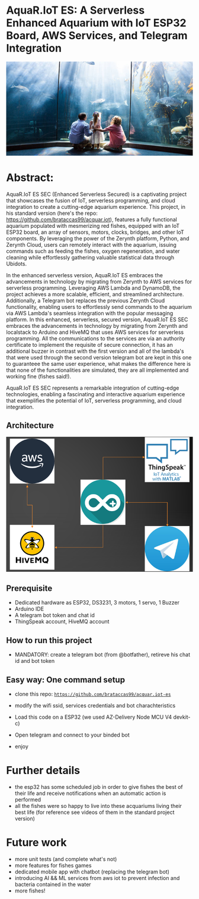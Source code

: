 # AquaR.IoT ES: A Serverless Enhanced Aquarium with IoT ESP32 Board, AWS Services, and Telegram Integration

![abstract](./images/acquariot.png)

# Abstract:
AquaR.IoT ES SEC (Enhanced Serverless Secured) is a captivating project that showcases the fusion of IoT, serverless programming, and cloud integration to create a cutting-edge aquarium experience. This project, in his standard version (here's the repo: <url>https://github.com/brataccas99/acquar.iot</url>), features a fully functional aquarium populated with mesmerizing red fishes, equipped with an IoT ESP32 board, an array of sensors, motors, clocks, bridges, and other IoT components. By leveraging the power of the Zerynth platform, Python, and Zerynth Cloud, users can remotely interact with the aquarium, issuing commands such as feeding the fishes, oxygen regeneration, and water cleaning while effortlessly gathering valuable statistical data through Ubidots.

In the enhanced serverless version, AquaR.IoT ES embraces the advancements in technology by migrating from Zerynth to AWS services for serverless programming. Leveraging AWS Lambda and DynamoDB, the project achieves a more scalable, efficient, and streamlined architecture. Additionally, a Telegram bot replaces the previous Zerynth Cloud functionality, enabling users to effortlessly send commands to the aquarium via AWS Lambda's seamless integration with the popular messaging platform.
In this enhanced, serverless, secured version, AquaR.IoT ES SEC embraces the advancements in technology by migrating from Zerynth and localstack to Arduino and HiveMQ that uses AWS services for serverless programming. All the communications to the services are via an authority certificate to implement the requisite of secure connection, it has an additional buzzer in contrast with the first version and all of the lambda's that were used through the second version telegram bot are kept in this one to guaranteee the same user experience, what makes the difference here is that none of the functionalities are simulated, they are all implemented and working fine (fishes said!).

AquaR.IoT ES SEC represents a remarkable integration of cutting-edge technologies, enabling a fascinating and interactive aquarium experience that exemplifies the potential of IoT, serverless programming, and cloud integration.

## Architecture

![arch](./images/arch.png)


## Prerequisite
- Dedicated hardware as ESP32, DS3231, 3 motors, 1 servo, 1 Buzzer
- Arduino IDE
- A telegram bot token and chat id
- ThingSpeak account, HiveMQ account

## How to run this project

- MANDATORY: create a telegram bot (from @botfather), retireve his chat id and bot token

## Easy way: One command setup

- clone this repo: <code>https://github.com/brataccas99/acquar.iot-es</code>

- modify the wifi ssid, services credentials and bot charachteristics

- Load this code on a ESP32 (we used AZ-Delivery Node MCU V4 devkit-c)

- Open telegram and connect to your binded bot

- enjoy


# Further details

- the esp32 has some scheduled job in order to give fishes the best of their life and receive notifications when an automatic action is performed 
- all the fishes were so happy to live into these acquariums living their best life (for reference see videos of them in the standard project version)

# Future work

- more unit tests (and complete what's not)
- more features for fishes games
- dedicated mobile app with chatbot (replacing the telegram bot)
- introducing AI && ML services from aws iot to prevent infection and bacteria contained in the water
- more fishes!  
